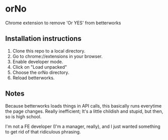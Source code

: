 # orNo

Chrome extension to remove 'Or YES' from betterworks

## Installation instructions

1. Clone this repo to a local directory.
2. Go to chrome://extensions in your browser.
3. Enable developer mode.
4. Click on "Load unpacked"
5. Choose the orNo directory.
6. Reload betterworks.

## Notes

Because betterworks loads things in API calls, this basically runs
everytime the page changes. Really inefficient; It's a little
childish and stupid, but then, so is high school.

I'm not a FE developer (I'm a manager, really), and I just wanted
something to get rid of that ridiculous phrasing.